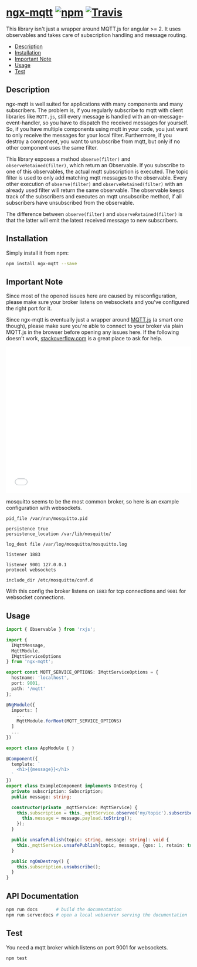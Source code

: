 # [ngx-mqtt]({{site.github.repository_url}}) [![npm](https://img.shields.io/npm/v/ngx-mqtt.svg)](https://www.npmjs.com/package/ngx-mqtt) [![Travis](https://img.shields.io/travis/sclausen/ngx-mqtt.svg)](https://travis-ci.org/sclausen/ngx-mqtt)

This library isn't just a wrapper around MQTT.js for angular >= 2.
It uses observables and takes care of subscription handling and message routing.

* [Description](#description)
* [Installation](#installation)
* [Important Note](#important-note)
* [Usage](#usage)
* [Test](#test)

## Description

ngx-mqtt is well suited for applications with many components and many subscribers.
The problem is, if you regularly subscribe to mqtt with client libraries like `MQTT.js`, still every message is handled with an on-message-event-handler, so you have to dispatch the received messages for yourself.
So, if you have multiple components using mqtt in your code, you just want to only receive the messages for your local filter.
Furthermore, if you destroy a component, you want to unsubscribe from mqtt, but only if no other component uses the same filter.

This library exposes a method `observe(filter)` and `observeRetained(filter)`, which return an Observable. If you subscribe to one of this observables, the actual mqtt subscription is executed. The topic filter is used to only add matching mqtt messages to the observable. Every other execution of `observe(filter)` and `observeRetained(filter)` with an already used filter will return the same observable. The observable keeps track of the subscribers and executes an mqtt unsubscribe method, if all subscribers have unsubscribed from the observable.

The difference between `observe(filter)` and `observeRetained(filter)` is that the latter will emit the latest received message to new subscribers. 

## Installation

Simply install it from npm:

``` sh
npm install ngx-mqtt --save
```

## Important Note

Since most of the opened issues here are caused by misconfiguration, please make sure your broker listens on websockets and you've configured the right port for it.

Since ngx-mqtt is eventually just a wrapper around [MQTT.js](https://github.com/mqttjs/MQTT.js) (a smart one though), please make sure you're able to connect to your broker via plain MQTT.js in the browser before opening any issues here. If the following doesn't work, [stackoverflow.com](https://stackoverflow.com) is a great place to ask for help.

<iframe width="100%" height="400" src="//jsfiddle.net/tmyq2k7t/2/embedded/html,result/dark/" allowpaymentrequest allowfullscreen="allowfullscreen" frameborder="0"></iframe>

mosquitto seems to be the most common broker, so here is an example configuration with websockets.

    pid_file /var/run/mosquitto.pid

    persistence true
    persistence_location /var/lib/mosquitto/

    log_dest file /var/log/mosquitto/mosquitto.log

    listener 1883

    listener 9001 127.0.0.1
    protocol websockets

    include_dir /etc/mosquitto/conf.d

With this config the broker listens on `1883` for tcp connections and `9001` for websocket connections.

## Usage

``` typescript
import { Observable } from 'rxjs';

import {
  IMqttMessage,
  MqttModule,
  IMqttServiceOptions
} from 'ngx-mqtt';

export const MQTT_SERVICE_OPTIONS: IMqttServiceOptions = {
  hostname: 'localhost',
  port: 9001,
  path: '/mqtt'
};

@NgModule({
  imports: [
    ...
    MqttModule.forRoot(MQTT_SERVICE_OPTIONS)
  ]
  ...
})

export class AppModule { }

@Component({
  template: `
    <h1>{{message}}</h1>
  `
})
export class ExampleComponent implements OnDestroy {
  private subscription: Subscription;
  public message: string;

  constructor(private _mqttService: MqttService) {
    this.subscription = this._mqttService.observe('my/topic').subscribe((message: IMqttMessage) => {
      this.message = message.payload.toString();
    });
  }

  public unsafePublish(topic: string, message: string): void {
    this._mqttService.unsafePublish(topic, message, {qos: 1, retain: true});
  }

  public ngOnDestroy() {
    this.subscription.unsubscribe();
  }
}
```

## API Documentation

```sh
npm run docs       # build the documentation
npm run serve:docs # open a local webserver serving the documentation
```

## Test
You need a mqtt broker which listens on port 9001 for websockets.
``` sh
npm test
```
